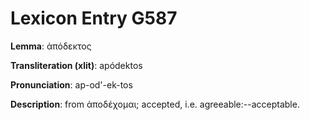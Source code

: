 # Lexicon Entry G587

**Lemma**: ἀπόδεκτος

**Transliteration (xlit)**: apódektos

**Pronunciation**: ap-od'-ek-tos

**Description**:
from ἀποδέχομαι; accepted, i.e. agreeable:--acceptable.
